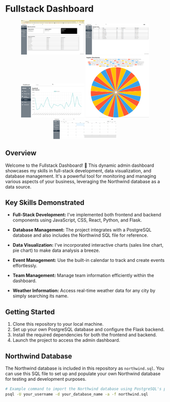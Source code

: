 # Fullstack Dashboard

<p align="center">
  <img src="images/Screenshot1.png" alt="Screenshot 1" width="200">
  <img src="images/Screenshot2.png" alt="Screenshot 2" width="200">
  <img src="images/Screenshot3.png" alt="Screenshot 3" width="200">
  <img src="images/Screenshot4.png" alt="Screenshot 4" width="200">
  <img src="images/Screenshot5.png" alt="Screenshot 5" width="200">
</p>

## Overview

Welcome to the Fullstack Dashboard! 🚀 This dynamic admin dashboard showcases my skills in full-stack development, data visualization, and database management. 
It's a powerful tool for monitoring and managing various aspects of your business, leveraging the Northwind database as a data source.

## Key Skills Demonstrated

- **Full-Stack Development:** I've implemented both frontend and backend components using JavaScript, CSS, React, Python, and Flask.

- **Database Management:** The project integrates with a PostgreSQL database and also includes the Northwind SQL file for reference.

- **Data Visualization:** I've incorporated interactive charts (sales line chart, pie chart) to make data analysis a breeze.

- **Event Management:** Use the built-in calendar to track and create events effortlessly.

- **Team Management:** Manage team information efficiently within the dashboard.

- **Weather Information:** Access real-time weather data for any city by simply searching its name.

## Getting Started

1. Clone this repository to your local machine.
2. Set up your own PostgreSQL database and configure the Flask backend.
3. Install the required dependencies for both the frontend and backend.
4. Launch the project to access the admin dashboard.

## Northwind Database

The Northwind database is included in this repository as `northwind.sql`. You can use this SQL file to set up and populate your own Northwind database for testing and development purposes.

```bash
# Example command to import the Northwind database using PostgreSQL's psql command-line tool
psql -U your_username -d your_database_name -a -f northwind.sql
